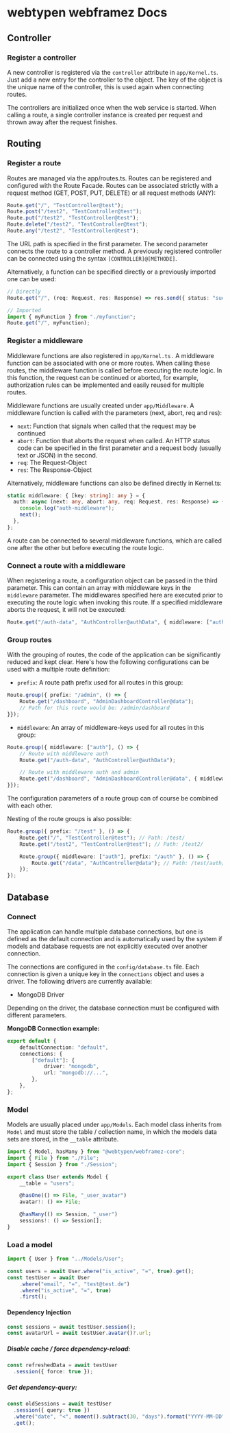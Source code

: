 # webtypen webframez Docs

## Controller

### Register a controller

A new controller is registered via the `controller` attribute in `app/Kernel.ts`. Just add a new entry for the controller to the object. The key of the object is the unique name of the controller, this is used again when connecting routes.

The controllers are initialized once when the web service is started. When calling a route, a single controller instance is created per request and thrown away after the request finishes.

## Routing

### Register a route

Routes are managed via the app/routes.ts. Routes can be registered and configured with the Route Facade. Routes can be associated strictly with a request method (GET, POST, PUT, DELETE) or all request methods (ANY):

```ts
Route.get("/", "TestController@test");
Route.post("/test2", "TestController@test");
Route.put("/test2", "TestController@test");
Route.delete("/test2", "TestController@test");
Route.any("/test2", "TestController@test");
```

The URL path is specified in the first parameter. The second parameter connects the route to a controller method. A previously registered controller can be connected using the syntax `[CONTROLLER]@[METHODE]`.

Alternatively, a function can be specified directly or a previously imported one can be used:

```ts
// Directly
Route.get("/", (req: Request, res: Response) => res.send({ status: "success" }));

// Imported
import { myFunction } from "./myfunction";
Route.get("/", myFunction);
```

### Register a middleware

Middleware functions are also registered in `app/Kernel.ts.` A middleware function can be associated with one or more routes. When calling these routes, the middleware function is called before executing the route logic. In this function, the request can be continued or aborted, for example, authorization rules can be implemented and easily reused for multiple routes.

Middleware functions are usually created under `app/Middleware`. A middleware function is called with the parameters (next, abort, req and res):

-   `next`: Function that signals when called that the request may be continued
-   `abort`: Function that aborts the request when called. An HTTP status code can be specified in the first parameter and a request body (usually text or JSON) in the second.
-   `req`: The Request-Object
-   `res`: The Response-Object

Alternatively, middleware functions can also be defined directly in Kernel.ts:

```ts
static middleware: { [key: string]: any } = {
  auth: async (next: any, abort: any, req: Request, res: Response) => {
    console.log("auth-middleware");
    next();
  },
};
```

A route can be connected to several middleware functions, which are called one after the other but before executing the route logic.

### Connect a route with a middleware

When registering a route, a configuration object can be passed in the third parameter. This can contain an array with middleware keys in the `middleware` parameter. The middlewares specified here are executed prior to executing the route logic when invoking this route. If a specified middleware aborts the request, it will not be executed:

```ts
Route.get("/auth-data", "AuthController@authData", { middleware: ["auth"] });
```

### Group routes

With the grouping of routes, the code of the application can be significantly reduced and kept clear. Here's how the following configurations can be used with a multiple route definition:

-   `prefix`: A route path prefix used for all routes in this group:

```ts
Route.group({ prefix: "/admin", () => {
    Route.get("/dashboard", "AdminDashboardController@data");
    // Path for this route would be: /admin/dashboard
}});
```

-   `middleware`: An array of middleware-keys used for all routes in this group:

```ts
Route.group({ middleware: ["auth"], () => {
    // Route with middleware auth
    Route.get("/auth-data", "AuthController@authData");

    // Route with middleware auth and admin
    Route.get("/dashboard", "AdminDashboardController@data", { middleware: ["admin"] });
}});
```

The configuration parameters of a route group can of course be combined with each other.

Nesting of the route groups is also possible:

```ts
Route.group({ prefix: "/test" }, () => {
    Route.get("/", "TestController@test"); // Path: /test/
    Route.get("/test2", "TestController@test"); // Path: /test2/

    Route.group({ middleware: ["auth"], prefix: "/auth" }, () => {
        Route.get("/data", "AuthController@data"); // Path: /test/auth/data; Middleware: auth
    });
});
```

## Database

### Connect

The application can handle multiple database connections, but one is defined as the default connection and is automatically used by the system if models and database requests are not explicitly executed over another connection.

The connections are configured in the `config/database.ts` file. Each connection is given a unique key in the `connections` object and uses a driver. The following drivers are currently available:

-   MongoDB Driver

Depending on the driver, the database connection must be configured with different parameters.

**MongoDB Connection example:**

```ts
export default {
    defaultConnection: "default",
    connections: {
        ["default"]: {
            driver: "mongodb",
            url: "mongodb://...",
        },
    },
};
```

### Model

Models are usually placed under `app/Models`. Each model class inherits from `Model` and must store the table / collection name, in which the models data sets are stored, in the `__table` attribute.

```ts
import { Model, hasMany } from "@webtypen/webframez-core";
import { File } from "./File";
import { Session } from "./Session";

export class User extends Model {
    __table = "users";

    @hasOne(() => File, "_user_avatar")
    avatar!: () => File;

    @hasMany(() => Session, "_user")
    sessions!: () => Session[];
}
```

### Load a model

```ts
import { User } from "../Models/User";

const users = await User.where("is_active", "=", true).get();
const testUser = await User
    .where("email", "=", "test@test.de")
    .where("is_active", "=", true)
    .first();
```

#### Dependency Injection

```ts
const sessions = await testUser.session();
const avatarUrl = await testUser.avatar()?.url; 
```

##### Disable cache / force dependency-reload:

```ts
const refreshedData = await testUser
  .session({ force: true });
```

##### Get dependency-query:

```ts
const oldSessions = await testUser
  .session({ query: true })
  .where("date", "<", moment().subtract(30, "days").format("YYYY-MM-DD"))
  .get();
```
